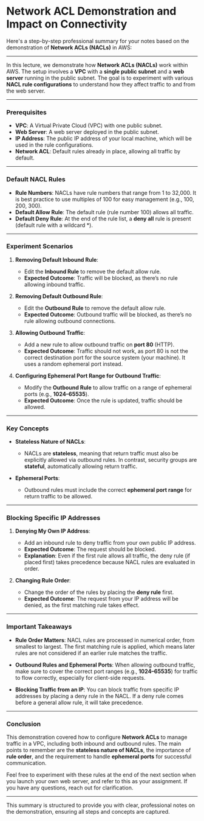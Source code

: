 
# **Network ACL Demonstration and Impact on Connectivity**
Here's a step-by-step professional summary for your notes based on the demonstration of **Network ACLs (NACLs)** in AWS:

---


In this lecture, we demonstrate how **Network ACLs (NACLs)** work within AWS. The setup involves a **VPC** with a **single public subnet** and a **web server** running in the public subnet. The goal is to experiment with various **NACL rule configurations** to understand how they affect traffic to and from the web server.

---

### **Prerequisites**
- **VPC**: A Virtual Private Cloud (VPC) with one public subnet.
- **Web Server**: A web server deployed in the public subnet.
- **IP Address**: The public IP address of your local machine, which will be used in the rule configurations.
- **Network ACL**: Default rules already in place, allowing all traffic by default.

---

### **Default NACL Rules**
- **Rule Numbers**: NACLs have rule numbers that range from 1 to 32,000. It is best practice to use multiples of 100 for easy management (e.g., 100, 200, 300).
- **Default Allow Rule**: The default rule (rule number 100) allows all traffic.
- **Default Deny Rule**: At the end of the rule list, a **deny all** rule is present (default rule with a wildcard *).

---

### **Experiment Scenarios**

1. **Removing Default Inbound Rule**:
   - Edit the **Inbound Rule** to remove the default allow rule.
   - **Expected Outcome**: Traffic will be blocked, as there’s no rule allowing inbound traffic.

2. **Removing Default Outbound Rule**:
   - Edit the **Outbound Rule** to remove the default allow rule.
   - **Expected Outcome**: Outbound traffic will be blocked, as there’s no rule allowing outbound connections.

3. **Allowing Outbound Traffic**:
   - Add a new rule to allow outbound traffic on **port 80** (HTTP).
   - **Expected Outcome**: Traffic should not work, as port 80 is not the correct destination port for the source system (your machine). It uses a random ephemeral port instead.

4. **Configuring Ephemeral Port Range for Outbound Traffic**:
   - Modify the **Outbound Rule** to allow traffic on a range of ephemeral ports (e.g., **1024–65535**).
   - **Expected Outcome**: Once the rule is updated, traffic should be allowed.

---

### **Key Concepts**

- **Stateless Nature of NACLs**:
  - NACLs are **stateless**, meaning that return traffic must also be explicitly allowed via outbound rules. In contrast, security groups are **stateful**, automatically allowing return traffic.
  
- **Ephemeral Ports**:
  - Outbound rules must include the correct **ephemeral port range** for return traffic to be allowed.

---

### **Blocking Specific IP Addresses**

1. **Denying My Own IP Address**:
   - Add an inbound rule to deny traffic from your own public IP address.
   - **Expected Outcome**: The request should be blocked.
   - **Explanation**: Even if the first rule allows all traffic, the deny rule (if placed first) takes precedence because NACL rules are evaluated in order.
  
2. **Changing Rule Order**:
   - Change the order of the rules by placing the **deny rule** first.
   - **Expected Outcome**: The request from your IP address will be denied, as the first matching rule takes effect.

---

### **Important Takeaways**
- **Rule Order Matters**: NACL rules are processed in numerical order, from smallest to largest. The first matching rule is applied, which means later rules are not considered if an earlier rule matches the traffic.
  
- **Outbound Rules and Ephemeral Ports**: When allowing outbound traffic, make sure to cover the correct port ranges (e.g., **1024–65535**) for traffic to flow correctly, especially for client-side requests.

- **Blocking Traffic from an IP**: You can block traffic from specific IP addresses by placing a deny rule in the NACL. If a deny rule comes before a general allow rule, it will take precedence.

---

### **Conclusion**

This demonstration covered how to configure **Network ACLs** to manage traffic in a VPC, including both inbound and outbound rules. The main points to remember are the **stateless nature of NACLs**, the importance of **rule order**, and the requirement to handle **ephemeral ports** for successful communication.

Feel free to experiment with these rules at the end of the next section when you launch your own web server, and refer to this as your assignment. If you have any questions, reach out for clarification.

--- 

This summary is structured to provide you with clear, professional notes on the demonstration, ensuring all steps and concepts are captured.
